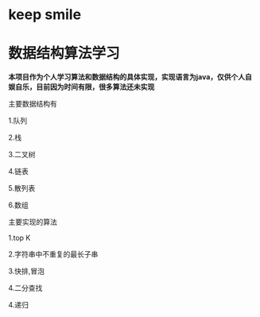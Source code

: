 # keep smile
# 数据结构算法学习

**本项目作为个人学习算法和数据结构的具体实现，实现语言为java，仅供个人自娱自乐，目前因为时间有限，很多算法还未实现**

主要数据结构有

1.队列

2.栈

3.二叉树

4.链表

5.散列表

6.数组



主要实现的算法

1.top K

2.字符串中不重复的最长子串

3.快排,冒泡

4.二分查找

4.递归